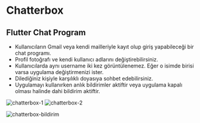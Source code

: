 # Chatterbox

## Flutter Chat Program

 - Kullanıcıların Gmail veya kendi mailleriyle kayıt olup giriş yapabileceği bir chat programı.
 - Profil fotoğrafı ve kendi kullanıcı adlarını değiştirebilirsiniz.
 - Kullanıcılarda aynı username iki kez görüntülenemez. Eğer o isimde birisi varsa uygulama değiştirmenizi ister.
 - Dilediğiniz kişiyle karşılıklı doyasıya sohbet edebilirsiniz.
 - Uygulamayı kullanırken anlık bildirimler aktiftir veya uygulama kapalı olması halinde dahi bildirim aktiftir.

   




![chatterbox-1](https://github.com/yildizugurcan/flutter_lovers/assets/108520734/8bbc38e9-2696-4844-8fb6-aa73e6faaa92)              ![chatterbox-2](https://github.com/yildizugurcan/flutter_lovers/assets/108520734/82f945f7-5150-4a67-860d-8e968efae438)       







![chatterbox-bildirim](https://github.com/yildizugurcan/Chatterbox/assets/108520734/beafe16c-ebba-4210-a9de-0adf077431fd)











